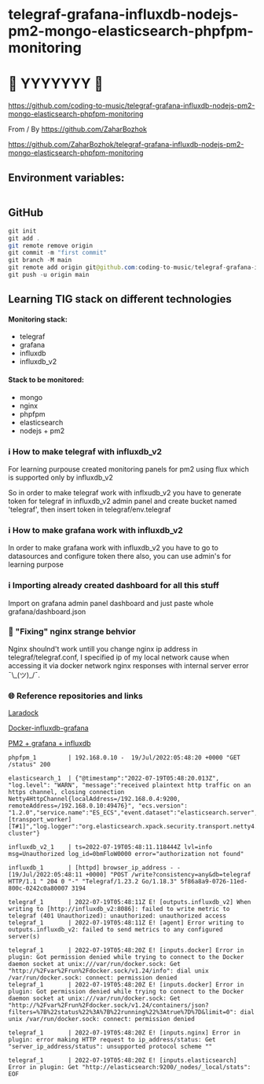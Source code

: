 # telegraf-grafana-influxdb-nodejs-pm2-mongo-elasticsearch-phpfpm-monitoring

# 🚀 YYYYYYY 🚀

https://github.com/coding-to-music/telegraf-grafana-influxdb-nodejs-pm2-mongo-elasticsearch-phpfpm-monitoring

From / By https://github.com/ZaharBozhok

https://github.com/ZaharBozhok/telegraf-grafana-influxdb-nodejs-pm2-mongo-elasticsearch-phpfpm-monitoring

## Environment variables:

```java

```

## GitHub

```java
git init
git add .
git remote remove origin
git commit -m "first commit"
git branch -M main
git remote add origin git@github.com:coding-to-music/telegraf-grafana-influxdb-nodejs-pm2-mongo-elasticsearch-phpfpm-monitoring.git
git push -u origin main
```

## Learning TIG stack on different technologies

#### Monitoring stack:

- telegraf
- grafana
- influxdb
- influxdb_v2

#### Stack to be monitored:

- mongo
- nginx
- phpfpm
- elasticsearch
- nodejs + pm2

### ℹ️ How to make telegraf with influxdb_v2

For learning purpouse created monitoring panels for pm2 using flux which is supported only by influxdb_v2

So in order to make telegraf work with inflxudb_v2 you have to generate token for telegraf in influxdb_v2 admin panel and create bucket named 'telegraf', then insert token in telegraf/env.telegraf

### ℹ️ How to make grafana work with influxdb_v2

In order to make grafana work with influxdb_v2 you have to go to datasources and configure token there also, you can use admin's for learning purpose

### ℹ️ Importing already created dashboard for all this stuff

Import on grafana admin panel dashboard and just paste whole grafana/dashboard.json

### 🤢 "Fixing" nginx strange behvior

Nginx shoulnd't work untill you change nginx ip address in telegraf/telegraf.conf, I specified ip of my local network cause when accessing it via docker network nginx responses with internal server error ¯\\\_(ツ)\_/¯.

### 🌐 Reference repositories and links

[Laradock](http://laradock.io/http:// "Laradock")

[Docker-influxdb-grafana](https://github.com/nicolargo/docker-influxdb-grafana)

[PM2 + grafana + influxdb](https://medium.com/@nikunjd.np/pm2-microservices-monitoring-with-grafana-influxdb-54fb6f8b5d2d)

```
phpfpm_1         | 192.168.0.10 -  19/Jul/2022:05:48:20 +0000 "GET /status" 200

elasticsearch_1  | {"@timestamp":"2022-07-19T05:48:20.013Z", "log.level": "WARN", "message":"received plaintext http traffic on an https channel, closing connection Netty4HttpChannel{localAddress=/192.168.0.4:9200, remoteAddress=/192.168.0.10:49476}", "ecs.version": "1.2.0","service.name":"ES_ECS","event.dataset":"elasticsearch.server","process.thread.name":"elasticsearch[64019cd4ef11][transport_worker][T#1]","log.logger":"org.elasticsearch.xpack.security.transport.netty4.SecurityNetty4HttpServerTransport","elasticsearch.cluster.uuid":"ttqnD76gSaGXUAfwV3IwPw","elasticsearch.node.id":"vaye9bU_QmyzByuaXEAWDw","elasticsearch.node.name":"64019cd4ef11","elasticsearch.cluster.name":"docker-cluster"}

influxdb_v2_1    | ts=2022-07-19T05:48:11.118444Z lvl=info msg=Unauthorized log_id=0bmFloW0000 error="authorization not found"

influxdb_1       | [httpd] browser_ip_address - - [19/Jul/2022:05:48:11 +0000] "POST /write?consistency=any&db=telegraf HTTP/1.1 " 204 0 "-" "Telegraf/1.23.2 Go/1.18.3" 5f86a8a9-0726-11ed-800c-0242c0a80007 3194

telegraf_1       | 2022-07-19T05:48:11Z E! [outputs.influxdb_v2] When writing to [http://influxdb_v2:8086]: failed to write metric to telegraf (401 Unauthorized): unauthorized: unauthorized access
telegraf_1       | 2022-07-19T05:48:11Z E! [agent] Error writing to outputs.influxdb_v2: failed to send metrics to any configured server(s)

telegraf_1       | 2022-07-19T05:48:20Z E! [inputs.docker] Error in plugin: Got permission denied while trying to connect to the Docker daemon socket at unix:///var/run/docker.sock: Get "http://%2Fvar%2Frun%2Fdocker.sock/v1.24/info": dial unix /var/run/docker.sock: connect: permission denied
telegraf_1       | 2022-07-19T05:48:20Z E! [inputs.docker] Error in plugin: Got permission denied while trying to connect to the Docker daemon socket at unix:///var/run/docker.sock: Get "http://%2Fvar%2Frun%2Fdocker.sock/v1.24/containers/json?filters=%7B%22status%22%3A%7B%22running%22%3Atrue%7D%7D&limit=0": dial unix /var/run/docker.sock: connect: permission denied

telegraf_1       | 2022-07-19T05:48:20Z E! [inputs.nginx] Error in plugin: error making HTTP request to ip_address/status: Get "server_ip_address/status": unsupported protocol scheme ""

telegraf_1       | 2022-07-19T05:48:20Z E! [inputs.elasticsearch] Error in plugin: Get "http://elasticsearch:9200/_nodes/_local/stats": EOF
```